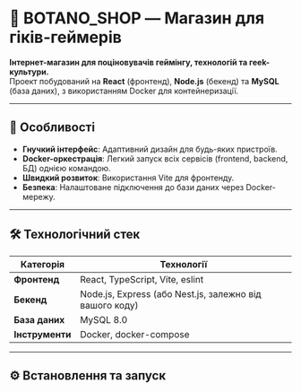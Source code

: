 # 🌿 BOTANO_SHOP — Магазин для гіків-геймерів

**Інтернет-магазин для поціновувачів геймінгу, технологій та геek-культури.**  
Проект побудований на **React** (фронтенд), **Node.js** (бекенд) та **MySQL** (база даних), з використанням Docker для контейнеризації.

---

## 🚀 Особливості

-   **Гнучкий інтерфейс**: Адаптивний дизайн для будь-яких пристроїв.
-   **Docker-оркестрація**: Легкий запуск всіх сервісів (frontend, backend, БД) однією командою.
-   **Швидкий розвиток**: Використання Vite для фронтенду.
-   **Безпека**: Налаштоване підключення до бази даних через Docker-мережу.

---

## 🛠 Технологічний стек

| **Категорія**   | **Технології**                                          |
| --------------- | ------------------------------------------------------- |
| **Фронтенд**    | React, TypeScript, Vite, eslint                         |
| **Бекенд**      | Node.js, Express (або Nest.js, залежно від вашого коду) |
| **База даних**  | MySQL 8.0                                               |
| **Інструменти** | Docker, docker-compose                                  |

---

## ⚙️ Встановлення та запуск
